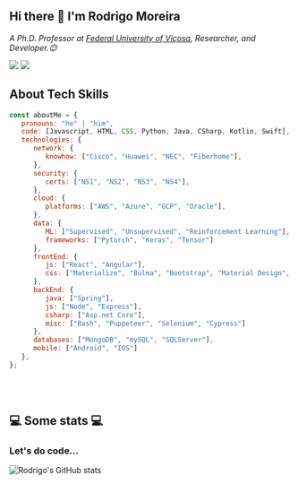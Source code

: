 ## Hi there 👋 I'm Rodrigo Moreira

<p><em>A Ph.D. Professor at <a href="https://www.ufv.br">Federal University of Viçosa</a>, Researcher, and Developer.😊</br>
</em></p>

[![](https://img.shields.io/badge/LinkedIn-0077B5?style=for-the-badge&logo=linkedin&logoColor=white)](https://www.linkedin.com/in/moreirar/)
[![](https://img.shields.io/badge/Twitter-1DA1F2?style=for-the-badge&logo=twitter&logoColor=white)](https://twitter.com/moreira_r) 


## About Tech Skills


```javascript
const aboutMe = {
   pronouns: "he" | "him",
   code: [Javascript, HTML, CSS, Python, Java, CSharp, Kotlin, Swift],
   technologies: {
      network: {
         knowhow: ["Cisco", "Huawei", "NEC", "Fiberhome"],
      },
      security: {
         certs: ["NS1", "NS2", "NS3", "NS4"],
      },
      cloud: {
         platforms: ["AWS", "Azure", "GCP", "Oracle"],
      },
      data: {
         ML: ["Supervised", "Unsupervised", "Reinforcement Learning"],
         frameworks: ["Pytorch", "Keras", "Tensor"]
      },
      frontEnd: {
         js: ["React", "Angular"],
         css: ["Materialize", "Bulma", "Bootstrap", "Material Design", "Semantic UI"]
      },
      backEnd: {
         java: ["Spring"],
         js: ["Node", "Express"],
         csharp: ["Asp.net Core"],
         misc: ["Bash", "Puppeteer", "Selenium", "Cypress"]
      },
      databases: ["MongoDB", "mySQL", "SQLServer"],
      mobile: ["Android", "IOS"]
   },
};
```
</br></br>
<h2>💻 Some stats 💻</h2>

### Let's do code...

![Rodrigo's GitHub stats](https://github-readme-stats.vercel.app/api?username=romoreira&show_icons=true&theme=dracula)
